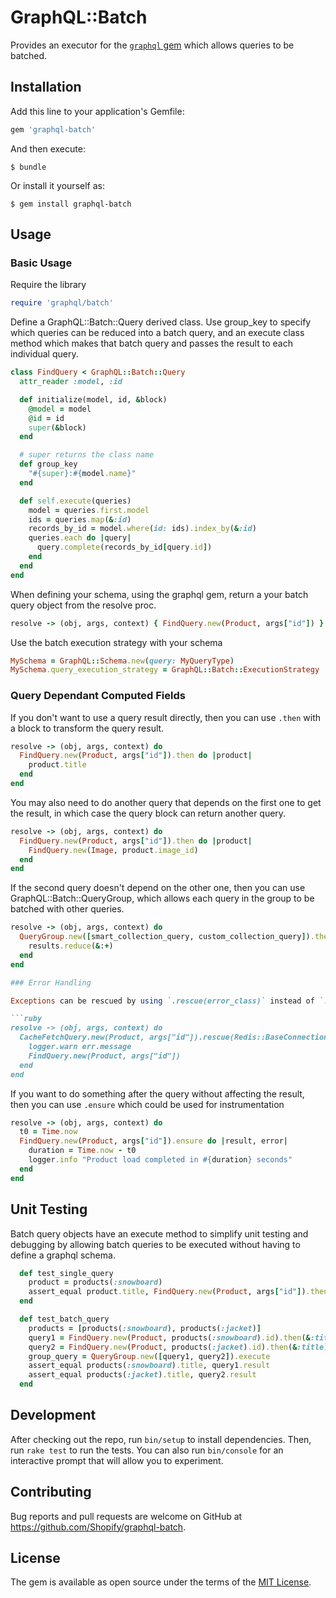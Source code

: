 # GraphQL::Batch

Provides an executor for the [`graphql` gem](https://github.com/rmosolgo/graphql-ruby) which allows queries to be batched.

## Installation

Add this line to your application's Gemfile:

```ruby
gem 'graphql-batch'
```

And then execute:

    $ bundle

Or install it yourself as:

    $ gem install graphql-batch

## Usage

### Basic Usage

Require the library

```ruby
require 'graphql/batch'
```

Define a GraphQL::Batch::Query derived class. Use group_key to specify which queries can be reduced into a batch query, and an execute class method which makes that batch query and passes the result to each individual query.

```ruby
class FindQuery < GraphQL::Batch::Query
  attr_reader :model, :id

  def initialize(model, id, &block)
    @model = model
    @id = id
    super(&block)
  end

  # super returns the class name
  def group_key
    "#{super}:#{model.name}"
  end

  def self.execute(queries)
    model = queries.first.model
    ids = queries.map(&:id)
    records_by_id = model.where(id: ids).index_by(&:id)
    queries.each do |query|
      query.complete(records_by_id[query.id])
    end
  end
end
```

When defining your schema, using the graphql gem, return a your batch query object from the resolve proc.

```ruby
resolve -> (obj, args, context) { FindQuery.new(Product, args["id"]) }
```

Use the batch execution strategy with your schema

```ruby
MySchema = GraphQL::Schema.new(query: MyQueryType)
MySchema.query_execution_strategy = GraphQL::Batch::ExecutionStrategy
```

### Query Dependant Computed Fields

If you don't want to use a query result directly, then you can use `.then` with a block to transform the query result.

```ruby
resolve -> (obj, args, context) do
  FindQuery.new(Product, args["id"]).then do |product|
    product.title
  end
end
```

You may also need to do another query that depends on the first one to get the result, in which case the query block can return another query.

```ruby
resolve -> (obj, args, context) do
  FindQuery.new(Product, args["id"]).then do |product|
    FindQuery.new(Image, product.image_id)
  end
end
```

If the second query doesn't depend on the other one, then you can use GraphQL::Batch::QueryGroup, which allows each query in the group to be batched with other queries.

```ruby
resolve -> (obj, args, context) do
  QueryGroup.new([smart_collection_query, custom_collection_query]).then do |results|
    results.reduce(&:+)
  end
end

### Error Handling

Exceptions can be rescued by using `.rescue(error_class)` instead of `.then` which could be used for a fallback

```ruby
resolve -> (obj, args, context) do
  CacheFetchQuery.new(Product, args["id"]).rescue(Redis::BaseConnectionError) do |err|
    logger.warn err.message
    FindQuery.new(Product, args["id"])
  end
end
```

If you want to do something after the query without affecting the result, then you can use `.ensure` which could be used for instrumentation

```ruby
resolve -> (obj, args, context) do
  t0 = Time.now
  FindQuery.new(Product, args["id"]).ensure do |result, error|
    duration = Time.now - t0
    logger.info "Product load completed in #{duration} seconds"
  end
end
```

## Unit Testing

Batch query objects have an execute method to simplify unit testing and debugging by allowing batch queries to be executed without having to define a graphql schema.

```ruby
  def test_single_query
    product = products(:snowboard)
    assert_equal product.title, FindQuery.new(Product, args["id"]).then(&:title).execute
  end

  def test_batch_query
    products = [products(:snowboard), products(:jacket)]
    query1 = FindQuery.new(Product, products(:snowboard).id).then(&:title)
    query2 = FindQuery.new(Product, products(:jacket).id).then(&:title)
    group_query = QueryGroup.new([query1, query2]).execute
    assert_equal products(:snowboard).title, query1.result
    assert_equal products(:jacket).title, query2.result
  end
```

## Development

After checking out the repo, run `bin/setup` to install dependencies. Then, run `rake test` to run the tests. You can also run `bin/console` for an interactive prompt that will allow you to experiment.

## Contributing

Bug reports and pull requests are welcome on GitHub at https://github.com/Shopify/graphql-batch.

## License

The gem is available as open source under the terms of the [MIT License](http://opensource.org/licenses/MIT).

